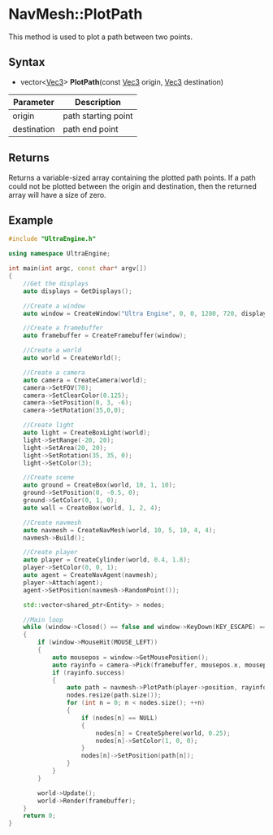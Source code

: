 # NavMesh::PlotPath

This method is used to plot a path between two points.

## Syntax

- vector<[Vec3](Vec3.md)\> **PlotPath**(const [Vec3](Vec3.md) origin, [Vec3](Vec3.md) destination)

| Parameter | Description |
|---|---|
| origin | path starting point |
| destination | path end point |

## Returns

Returns a variable-sized array containing the plotted path points. If a path could not be plotted between the origin and destination, then the returned array will have a size of zero. 

## Example

```c++
#include "UltraEngine.h"

using namespace UltraEngine;

int main(int argc, const char* argv[])
{
    //Get the displays
    auto displays = GetDisplays();

    //Create a window
    auto window = CreateWindow("Ultra Engine", 0, 0, 1280, 720, displays[0], WINDOW_CENTER | WINDOW_TITLEBAR);

    //Create a framebuffer
    auto framebuffer = CreateFramebuffer(window);

    //Create a world
    auto world = CreateWorld();

    //Create a camera    
    auto camera = CreateCamera(world);
    camera->SetFOV(70);
    camera->SetClearColor(0.125);
    camera->SetPosition(0, 3, -6);
    camera->SetRotation(35,0,0);

    //Create light
    auto light = CreateBoxLight(world);
    light->SetRange(-20, 20);
    light->SetArea(20, 20);
    light->SetRotation(35, 35, 0);
    light->SetColor(3);

    //Create scene
    auto ground = CreateBox(world, 10, 1, 10);
    ground->SetPosition(0, -0.5, 0);
    ground->SetColor(0, 1, 0);
    auto wall = CreateBox(world, 1, 2, 4);

    //Create navmesh
    auto navmesh = CreateNavMesh(world, 10, 5, 10, 4, 4);
    navmesh->Build();

    //Create player
    auto player = CreateCylinder(world, 0.4, 1.8);
    player->SetColor(0, 0, 1);
    auto agent = CreateNavAgent(navmesh);
    player->Attach(agent);
    agent->SetPosition(navmesh->RandomPoint());

    std::vector<shared_ptr<Entity> > nodes;

    //Main loop
    while (window->Closed() == false and window->KeyDown(KEY_ESCAPE) == false)
    {
        if (window->MouseHit(MOUSE_LEFT))
        {
            auto mousepos = window->GetMousePosition();
            auto rayinfo = camera->Pick(framebuffer, mousepos.x, mousepos.y);
            if (rayinfo.success)
            {
                auto path = navmesh->PlotPath(player->position, rayinfo.position);
                nodes.resize(path.size());
                for (int n = 0; n < nodes.size(); ++n)
                {
                    if (nodes[n] == NULL)
                    {
                        nodes[n] = CreateSphere(world, 0.25);
                        nodes[n]->SetColor(1, 0, 0);
                    }
                    nodes[n]->SetPosition(path[n]);
                }
            }
        }

        world->Update();
        world->Render(framebuffer);
    }
    return 0;
}
```
